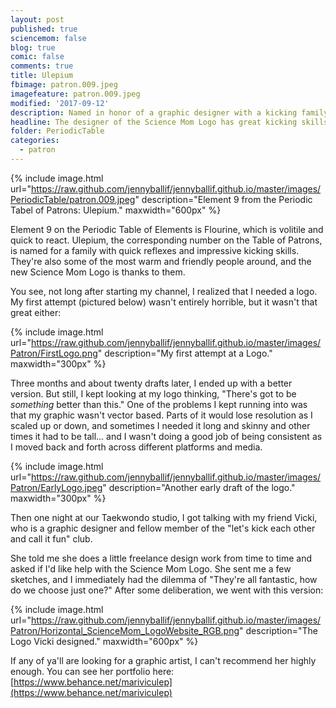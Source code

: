 ```yaml
---
layout: post
published: true
sciencemom: false
blog: true
comic: false
comments: true
title: Ulepium
fbimage: patron.009.jpeg
imagefeature: patron.009.jpeg
modified: '2017-09-12'
description: Named in honor of a graphic designer with a kicking family.
headline: The designer of the Science Mom Logo has great kicking skills too.
folder: PeriodicTable
categories:
  - patron
---
```


{% include image.html url="https://raw.github.com/jennyballif/jennyballif.github.io/master/images/PeriodicTable/patron.009.jpeg" description="Element 9 from the Periodic Tabel of Patrons: Ulepium." maxwidth="600px" %}

Element 9 on the Periodic Table of Elements is Flourine, which is volitile and quick to react. Ulepium, the corresponding number on the Table of Patrons, is named for a family with quick reflexes and impressive kicking skills. They're also some of the most warm and friendly people around, and the new Science Mom Logo is thanks to them.

You see, not long after starting my channel, I realized that I needed a logo. My first attempt (pictured below) wasn't entirely horrible, but it wasn't that great either:

{% include image.html url="https://raw.github.com/jennyballif/jennyballif.github.io/master/images/Patron/FirstLogo.png" description="My first attempt at a Logo." maxwidth="300px" %}

Three months and about twenty drafts later, I ended up with a better version. But still, I kept looking at my logo thinking, "There's got to be _something_ better than this." One of the problems I kept running into was that my graphic wasn't vector based. Parts of it would lose resolution as I scaled up or down, and sometimes I needed it long and skinny and other times it had to be tall... and I wasn't doing a good job of being consistent as I moved back and forth across different platforms and media.

{% include image.html url="https://raw.github.com/jennyballif/jennyballif.github.io/master/images/Patron/EarlyLogo.jpeg" description="Another early draft of the logo." maxwidth="300px" %}

Then one night at our Taekwondo studio, I got talking with my friend Vicki, who is a graphic designer and fellow member of the "let's kick each other and call it fun" club.

She told me she does a little freelance design work from time to time and asked if I'd like help with the Science Mom Logo. She sent me a few sketches, and I immediately had the dilemma of "They're all fantastic, how do we choose just one?" After some deliberation, we went with this version:

{% include image.html url="https://raw.github.com/jennyballif/jennyballif.github.io/master/images/Patron/Horizontal_ScienceMom_LogoWebsite_RGB.png" description="The Logo Vicki designed." maxwidth="600px" %}

If any of ya'll are looking for a graphic artist, I can't recommend her highly enough. You can see her portfolio here: [https://www.behance.net/mariviculep](https://www.behance.net/mariviculep)
